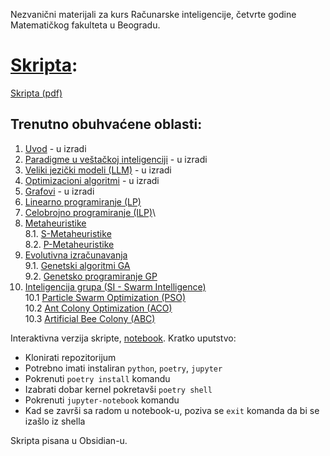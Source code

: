 Nezvanični materijali za kurs Računarske inteligencije, četvrte godine Matematičkog fakulteta u Beogradu.

# [Skripta](SkriptaRI.md):
[Skripta (pdf)](SkriptaRI.pdf)
## Trenutno obuhvaćene oblasti:
1. [Uvod](SkriptaRI.md/#1-uvod) - u izradi
2. [Paradigme u veštačkoj inteligenciji](SkriptaRI.md/#2-paradigme-u-veštačkoj-inteligenciji) - u izradi
3. [Veliki jezički modeli (LLM)](SkriptaRI.md/#3-veliki-jezički-modeli-llm) - u izradi
4. [Optimizacioni algoritmi](SkriptaRI.md/#4-optimizacioni-algoritmi) - u izradi
5. [Grafovi](SkriptaRI.md/#5-grafovi) - u izradi
6. [Linearno programiranje (LP)](SkriptaRI.md/#6-linearno-programiranje-lp)
7. [Celobrojno programiranje (ILP)](SkriptaRI.md/#7-celobrojno-programiranje-ilp)\
8. [Metaheuristike](SkriptaRI.md/#8-metaheuristike)\
    8.1. [S-Metaheuristike](SkriptaRI.md/#81-trajectory-methods-s---metaheuristics)\
    8.2. [P-Metaheuristike](SkriptaRI.md/#82-population-based-p---metaheuristika)
9. [Evolutivna izračunavanja](SkriptaRI.md/#9-evolutivna-izračunavanja)\
    9.1. [Genetski algoritmi GA](SkriptaRI.md/#91-genetski-algoritmi-ga)\
    9.2. [Genetsko programiranje GP](SkriptaRI.md/#92-genetsko-programiranje-gp)
10. [Inteligencija grupa (SI - Swarm Intelligence)](SkriptaRI.md/#10-inteligencija-grupa-si---swarm-intelligence)\
	10.1 [Particle Swarm Optimization (PSO)](SkriptaRI.md/#101--particle-swarm-optimization-pso)\
	10.2 [Ant Colony Optimization (ACO)](SkriptaRI.md/#102-ant-colony-optimization-aco)\
 	10.3 [Artificial Bee Colony (ABC)](SkriptaRI.md/#103-artificial-bee-colony-abc)

Interaktivna verzija skripte, [notebook](notebooks/SkriptaRI.ipynb).
Kratko uputstvo:
- Klonirati repozitorijum
- Potrebno imati instaliran ```python```, ```poetry```, ```jupyter```
- Pokrenuti ```poetry install``` komandu
- Izabrati dobar kernel pokretavši ```poetry shell```
- Pokrenuti ```jupyter-notebook``` komandu
- Kad se završi sa radom u notebook-u, poziva se ```exit``` komanda da bi se izašlo iz shella

Skripta pisana u Obsidian-u.
